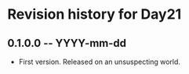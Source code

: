 # Revision history for Day21

## 0.1.0.0  -- YYYY-mm-dd

* First version. Released on an unsuspecting world.
